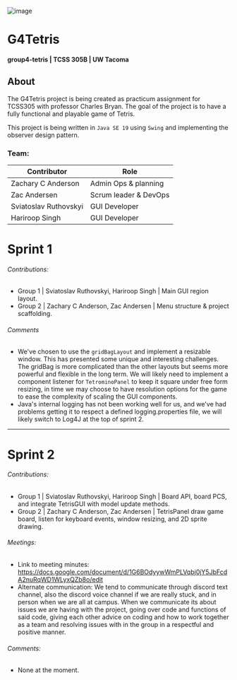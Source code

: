 ![image](https://user-images.githubusercontent.com/125701586/221374970-4c6776c4-06c5-435b-9325-730bac6cf7b7.png)

G4Tetris
======
#### group4-tetris | TCSS 305B | UW Tacoma

## About
The G4Tetris project is being created as practicum assignment for TCSS305 with professor Charles Bryan. The goal of the project is to have a fully functional and playable game of Tetris.

This project is being written in `Java SE 19` using `Swing` and implementing the observer design pattern.

### Team:
Contributor            | Role
 --------------------- | ----------------------
Zachary C Anderson     | Admin Ops & planning
Zac Andersen           | Scrum leader & DevOps
Sviatoslav Ruthovskyi  | GUI Developer
Hariroop Singh         | GUI Developer

Sprint 1
======
###### *Contributions:*
- Group 1 | Sviatoslav Ruthovskyi, Hariroop Singh | Main GUI region layout.
- Group 2 | Zachary C Anderson, Zac Andersen | Menu structure & project scaffolding.

###### *Comments*
- We've chosen to use the `gridBagLayout` and implement a resizable window. This has presented some unique and interesting challenges. The gridBag is more complicated than the other layouts but seems more powerful and flexible in the long term. We will likely need to implement a component listener for `TetrominoPanel` to keep it square under free form resizing, in time we may choose to have resolution options for the game to ease the complexity of scaling the GUI components.
- Java's internal logging has not been working well for us, and we've had problems getting it to respect a defined logging.properties file, we will likely switch to Log4J at the top of sprint 2.
-----------------------------------------------------------------------------------------------------------------------------------------------------------

Sprint 2
=======
###### *Contributions:*
- Group 1 | Sviatoslav Ruthovskyi, Hariroop Singh | Board API, board PCS, and integrate TetrisGUI with model update methods.
- Group 2 | Zachary C Anderson, Zac Andersen | TetrisPanel draw game board, listen for keyboard events, window resizing, and 2D sprite drawing.

###### *Meetings:*
- Link to meeting minutes:
https://docs.google.com/document/d/1G6BOdyywWmPLVqbj0jY5JbFcdA2nuRqWD1WLyxQZb8o/edit
- Alternate communication:
We tend to communicate through discord text channel, also the discord voice channel if we are really stuck, and in person when we are all at campus. When we communicate its about issues we are having with the project, going over code and functions of said code, giving each other advice on coding and how to work together as a team and resolving issues with in the group in a respectful and positive manner.

###### *Comments:*
- None at the moment.
